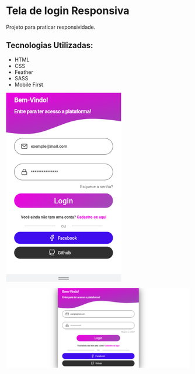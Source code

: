 # Tela de login Responsiva

Projeto para praticar responsividade.

## Tecnologias Utilizadas:
- HTML
- CSS
- Feather
- SASS
- Mobile First


![Tela de Login Mobile](./img/login_mobile.png)

![Tela de Login pc](./img/login_pc.png)